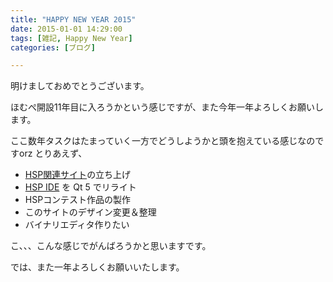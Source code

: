 ```yaml
---
title: "HAPPY NEW YEAR 2015"
date: 2015-01-01 14:29:00
tags: [雑記, Happy New Year]
categories: [ブログ]

---
```


明けましておめでとうございます。

ほむぺ開設11年目に入ろうかという感じですが、また今年一年よろしくお願いします。

ここ数年タスクはたまっていく一方でどうしようかと頭を抱えている感じなのですorz とりあえず、

  * [HSP関連サイト][1]の立ち上げ
  * [HSP IDE][2] を Qt 5 でリライト
  * HSPコンテスト作品の製作
  * このサイトのデザイン変更＆整理
  * バイナリエディタ作りたい

 [1]: http://hsp-users.jp/
 [2]: https://github.com/sharkpp/hspide

こ、、、こんな感じでがんばろうかと思いますです。

では、また一年よろしくお願いいたします。
